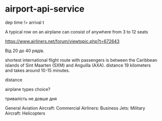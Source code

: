 # airport-api-service

dep time !> arrival t

A typical row on an airplane can consist of anywhere from 3 to 12 seats

https://www.airliners.net/forum/viewtopic.php?t=672643

 Від 20 до 40 рядів.
 
shortest international flight route with passengers is between the Caribbean islands of Sint Maarten (SXM) and Anguilla (AXA).
distance 19 kilometers and takes around 10-15 minutes.

distance

airplane types choice?

тривалість не довше дня 

General Aviation Aircraft:
Commercial Airliners:
Business Jets:
Military Aircraft:
Helicopters
